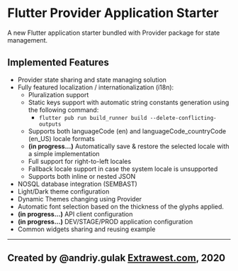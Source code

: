 # Flutter Provider Application Starter


A new Flutter application starter bundled with Provider package for state management.

## Implemented Features

- Provider state sharing and state managing solution
- Fully featured localization / internationalization (i18n):
    - Pluralization support
    - Static keys support with automatic string constants generation using the following command:
        - `flutter pub run build_runner build --delete-conflicting-outputs`
    - Supports both languageCode (en) and languageCode_countryCode (en_US) locale formats
    - **(in progress...)** Automatically save & restore the selected locale with a simple implementation
    - Full support for right-to-left locales
    - Fallback locale support in case the system locale is unsupported
    - Supports both inline or nested JSON      
- NOSQL database integration (SEMBAST)
- Light/Dark theme configuration
- Dynamic Themes changing using Provider
- Automatic font selection based on the thickness of the glyphs applied.
- **(in progress...)** API client configuration
- **(in progress...)** DEV/STAGE/PROD application configuration
- Common widgets sharing and reusing example

  
---
Created by @andriy.gulak
[Extrawest.com](https://www.extrawest.com), 2020
---

